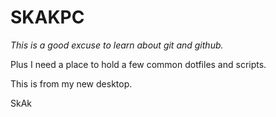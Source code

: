 SKAKPC
======

*This is a good excuse to learn about git and github.*

Plus I need a place to hold a few common dotfiles and scripts.

This is from my new desktop.

SkAk
